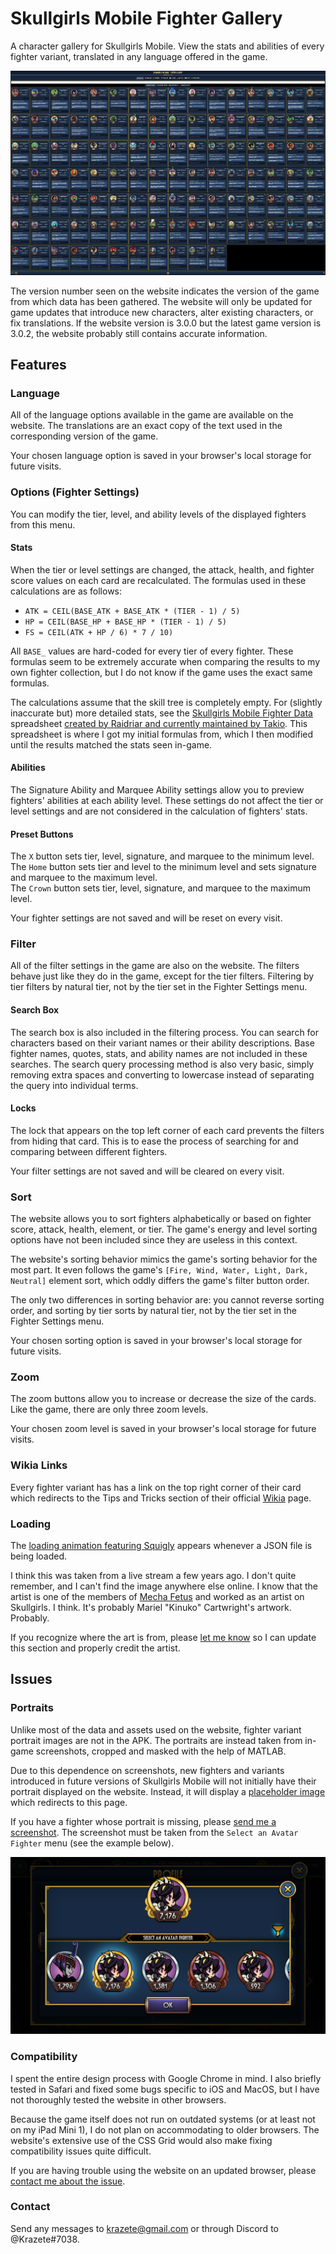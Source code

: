 # Skullgirls Mobile Fighter Gallery
A character gallery for Skullgirls Mobile.
View the stats and abilities of every fighter variant, translated in any language offered in the game.

<img src="image/sample.png">

The version number seen on the website indicates the version of the game from which data has been gathered.
The website will only be updated for game updates that introduce new characters, alter existing characters, or fix translations.
If the website version is 3.0.0 but the latest game version is 3.0.2, the website probably still contains accurate information.

## Features

### Language

All of the language options available in the game are available on the website.
The translations are an exact copy of the text used in the corresponding version of the game.

Your chosen language option is saved in your browser's local storage for future visits.

### Options (Fighter Settings)

You can modify the tier, level, and ability levels of the displayed fighters from this menu.

#### Stats

When the tier or level settings are changed, the attack, health, and fighter score values on each card are recalculated.
The formulas used in these calculations are as follows:
* `ATK = CEIL(BASE_ATK + BASE_ATK * (TIER - 1) / 5)`
* `HP = CEIL(BASE_HP + BASE_HP * (TIER - 1) / 5)`
* `FS = CEIL(ATK + HP / 6) * 7 / 10)`

All `BASE_` values are hard-coded for every tier of every fighter.
These formulas seem to be extremely accurate when comparing the results to my own fighter collection, but I do not know if the game uses the exact same formulas.

The calculations assume that the skill tree is completely empty.
For (slightly inaccurate but) more detailed stats, see the [Skullgirls Mobile Fighter Data](https://docs.google.com/spreadsheets/d/1goYXai7QUu4IJp76POP1IWyc2_6fEqEmxt9e74qyIgw) spreadsheet [created by Raidriar and currently maintained by Takio](https://forum.skullgirlsmobile.com/threads/calculated-fighter-stats.392/).
This spreadsheet is where I got my initial formulas from, which I then modified until the results matched the stats seen in-game.

#### Abilities

The Signature Ability and Marquee Ability settings allow you to preview fighters' abilities at each ability level.
These settings do not affect the tier or level settings and are not considered in the calculation of fighters' stats.

#### Preset Buttons
The `X` button sets tier, level, signature, and marquee to the minimum level.  
The `Home` button sets tier and level to the minimum level and sets signature and marquee to the maximum level.  
The `Crown` button sets tier, level, signature, and marquee to the maximum level.

Your fighter settings are not saved and will be reset on every visit.

### Filter

All of the filter settings in the game are also on the website.
The filters behave just like they do in the game, except for the tier filters.
Filtering by tier filters by natural tier, not by the tier set in the Fighter Settings menu.

#### Search Box

The search box is also included in the filtering process.
You can search for characters based on their variant names or their ability descriptions.
Base fighter names, quotes, stats, and ability names are not included in these searches.
The search query processing method is also very basic, simply removing extra spaces and converting to lowercase instead of separating the query into individual terms.

#### Locks

The lock that appears on the top left corner of each card prevents the filters from hiding that card.
This is to ease the process of searching for and comparing between different fighters.

Your filter settings are not saved and will be cleared on every visit.

### Sort

The website allows you to sort fighters alphabetically or based on fighter score, attack, health, element, or tier.
The game's energy and level sorting options have not been included since they are useless in this context.

The website's sorting behavior mimics the game's sorting behavior for the most part.
It even follows the game's `[Fire, Wind, Water, Light, Dark, Neutral]` element sort, which oddly differs the game's filter button order.

The only two differences in sorting behavior are: you cannot reverse sorting order, and sorting by tier sorts by natural tier, not by the tier set in the Fighter Settings menu.

Your chosen sorting option is saved in your browser's local storage for future visits.

### Zoom

The zoom buttons allow you to increase or decrease the size of the cards.
Like the game, there are only three zoom levels.

Your chosen zoom level is saved in your browser's local storage for future visits.

### Wikia Links

Every fighter variant has has a link on the top right corner of their card which redirects to the Tips and Tricks section of their official [Wikia](https://skullgirlsmobile.wikia.com/) page.

### Loading

The [loading animation featuring Squigly](image_processing/what.gif) appears whenever a JSON file is being loaded.

I think this was taken from a live stream a few years ago.
I don't quite remember, and I can't find the image anywhere else online.
I know that the artist is one of the members of [Mecha Fetus](http://www.mechafetus.com/) and worked as an artist on Skullgirls.
I think.
It's probably Mariel "Kinuko" Cartwright's artwork.
Probably.

If you recognize where the art is from, please [let me know](#contact) so I can update this section and properly credit the artist.

## Issues

### Portraits

Unlike most of the data and assets used on the website, fighter variant portrait images are not in the APK.
The portraits are instead taken from in-game screenshots, cropped and masked with the help of MATLAB.

Due to this dependence on screenshots, new fighters and variants introduced in future versions of Skullgirls Mobile will not initially have their portrait displayed on the website.
Instead, it will display a [placeholder image](image/official/RandomBackground.png) which redirects to this page.

If you have a fighter whose portrait is missing, please [send me a screenshot](#contact).
The screenshot must be taken from the `Select an Avatar Fighter` menu (see the example below).

<img src="image_processing/raw/fi/bHDay.png">

### Compatibility

I spent the entire design process with Google Chrome in mind.
I also briefly tested in Safari and fixed some bugs specific to iOS and MacOS, but I have not thoroughly tested the website in other browsers.

Because the game itself does not run on outdated systems (or at least not on my iPad Mini 1), I do not plan on accommodating to older browsers.
The website's extensive use of the CSS Grid would also make fixing compatibility issues quite difficult.

If you are having trouble using the website on an updated browser, please [contact me about the issue](#contact).

### Contact

Send any messages to krazete@gmail.com or through Discord to @Krazete#7038.
